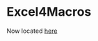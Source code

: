 # Excel4Macros

Now located [here](https://github.com/xlladdins/Excel4Macros/blob/master/docs/README.md)
